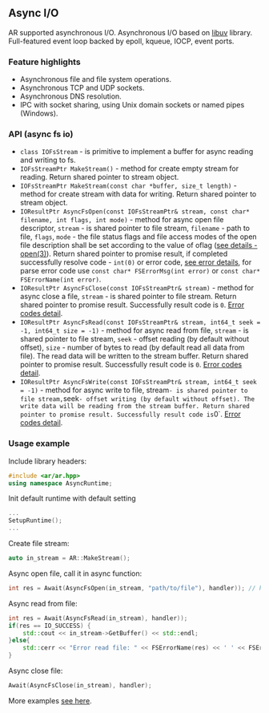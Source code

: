 ## Async I/O

AR supported asynchronous I/O. 
Asynchronous I/O based on [libuv](https://github.com/libuv/libuv) library. 
Full-featured event loop backed by epoll, kqueue, IOCP, event ports.

### Feature highlights
* Asynchronous file and file system operations.
* Asynchronous TCP and UDP sockets.
* Asynchronous DNS resolution.
* IPC with socket sharing, using Unix domain sockets or named pipes (Windows).

### API (async fs io)
* `class IOFsStream` - is primitive to implement a buffer for async reading and writing to fs.
* `IOFsStreamPtr MakeStream()` - method for create empty stream for reading. Return shared pointer to stream object.
* `IOFsStreamPtr MakeStream(const char *buffer, size_t length)` - method for create stream with data for writing. Return shared pointer to stream object.
* `IOResultPtr AsyncFsOpen(const IOFsStreamPtr& stream, const char* filename, int flags, int mode)` - method for async open file descriptor, `stream` - is shared pointer to file stream, `filename` - path to file, `flags`, `mode` - the file status flags and file access modes of the open file description shall be set according to the value of oflag ([see details - open(3)](https://linux.die.net/man/3/open)). Return shared pointer to promise result, if completed successfully resolve code - `int(0)` or error code, [see error details](http://docs.libuv.org/en/v1.x/errors.html), for parse error code use `const char* FSErrorMsg(int error)` or `const char* FSErrorName(int error)`.
* `IOResultPtr AsyncFsClose(const IOFsStreamPtr& stream)` - method for async close a file, `stream` - is shared pointer to file stream. Return shared pointer to promise result. Successfully result code is `0`. [Error codes detail](http://docs.libuv.org/en/v1.x/errors.html).
* `IOResultPtr AsyncFsRead(const IOFsStreamPtr& stream, int64_t seek = -1, int64_t size = -1)` - method for async read from file, `stream` - is shared pointer to file stream, `seek` - offset reading (by default without offset), `size` - number of bytes to read (by default read all data from file). The read data will be written to the stream buffer. Return shared pointer to promise result. Successfully result code is `0`. [Error codes detail](http://docs.libuv.org/en/v1.x/errors.html).
* `IOResultPtr AsyncFsWrite(const IOFsStreamPtr& stream, int64_t seek = -1)` - method for async write to file, stream` - is shared pointer to file stream, `seek` - offset writing (by default without offset). The write data will be reading from the stream buffer. Return shared pointer to promise result. Successfully result code is `0`. [Error codes detail](http://docs.libuv.org/en/v1.x/errors.html).


### Usage example
Include library headers:
``` C++
#include <ar/ar.hpp>
using namespace AsyncRuntime;
```

Init default runtime with default setting
``` C++
...
SetupRuntime();
...
```
Create file stream:
```C++
auto in_stream = AR::MakeStream();
```

Async open file, call it in async function:
```C++
int res = Await(AsyncFsOpen(in_stream, "path/to/file"), handler)); // handler - it is pointer to the coroutine object.
```

Async read from file:
```C++
int res = Await(AsyncFsRead(in_stream), handler));
if(res == IO_SUCCESS) {
    std::cout << in_stream->GetBuffer() << std::endl;
}else{
    std::cerr << "Error read file: " << FSErrorName(res) << ' ' << FSErrorMsg(res) << std::endl;
}
```

Async close file:
```C++
Await(AsyncFsClose(in_stream), handler);
```

More examples [see here](../examples/io.cpp).

